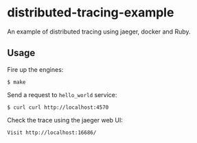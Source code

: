 # distributed-tracing-example

An example of distributed tracing using jaeger, docker and Ruby.

## Usage

Fire up the engines:

```shell
$ make
```

Send a request to `hello_world` service:

```shell
$ curl curl http://localhost:4570
```

Check the trace using the jaeger web UI:

```
Visit http://localhost:16686/
```
